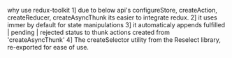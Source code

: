 why use redux-toolkit
1] due to below api's configureStore, createAction, createReducer, createAsyncThunk its easier 
to integrate redux.
2] it uses immer by default for state manipulations
3] it automaticaly appends fulfilled | pending | rejected status to thunk actions created from 'createAsyncThunk'
4] The createSelector utility from the Reselect library, re-exported for ease of use.



